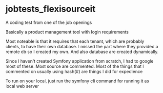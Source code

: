 # jobtests_flexisourceit
A coding test from one of the job openings


Basically a product management tool with login requirements

Most noteable is that it requires that each tenant, which are probably clients, to have their own database.
I missed the part where they provided a remote db so I created my own. And also database are created dynamically.

Since I haven't created Symfony application from scratch, I had to google most of these. Most source are commented.
Most of the things that I commented on usually using hash(#) are things I did for expedience

To run on your local, just run the symfony cli command for running it as local web server
